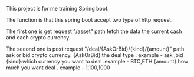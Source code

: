 This project is for me training Spring boot.

The function is that this spring boot accept two type of http request.

The first one is get request "/asset" path
    fetch the data the current cash and each crypto currency.

The second one is post request "/deal/{AskOrBid}/{kind}/{amount}" path.
    ask or bid crypto currency.
        {AskOrBid}:the deal type . example - ask ,bid
        {kind}:which currency you want to deal .example - BTC,ETH
        {amount}:how much you want deal . example - 1,100,1000